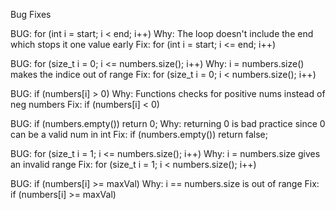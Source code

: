 Bug Fixes

BUG: for (int i = start; i < end; i++)
Why: The loop doesn't include the end which stops it one value early
Fix: for (int i = start; i <= end; i++)

BUG: for (size_t i = 0; i <= numbers.size(); i++)
Why: i = numbers.size() makes the indice out of range
Fix: for (size_t i = 0; i < numbers.size(); i++) 

BUG: if (numbers[i] > 0)
Why: Functions checks for positive nums instead of neg numbers
Fix: if (numbers[i] < 0)
 
BUG: if (numbers.empty()) return 0;
Why: returning 0 is bad practice since 0 can be a valid num in int
Fix: if (numbers.empty()) return false;

BUG: for (size_t i = 1; i <= numbers.size(); i++)
Why: i = numbers.size gives an invalid range
Fix: for (size_t i = 1; i < numbers.size(); i++)

BUG: if (numbers[i] >= maxVal)
Why: i == numbers.size is out of range
Fix: if (numbers[i] >= maxVal)
